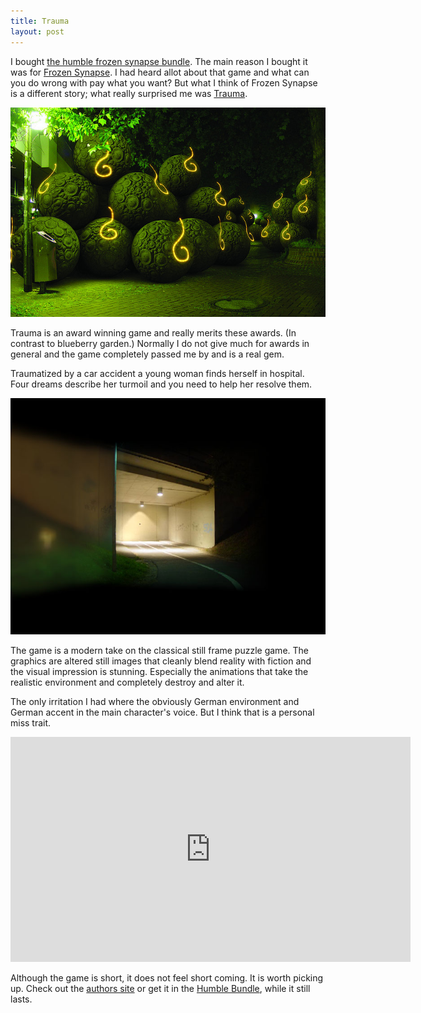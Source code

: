 ```yaml
---
title: Trauma
layout: post
---
```


I bought [the humble frozen synapse bundle][1]. The main reason I bought it was 
for [Frozen Synapse][2]. I had heard allot about that game and what can you do
wrong with pay what you want? But what I think of Frozen Synapse is a different
story; what really surprised me was [Trauma][3].

<img src="/images/trauma2.jpg" />

Trauma is an award winning game and really merits these awards. (In contrast to
blueberry garden.) Normally I do not give much for awards in general and the 
game completely passed me by and is a real gem. 

<!--more-->

Traumatized by a car accident a young woman finds herself in hospital. Four
dreams describe her turmoil and you need to help her resolve them. 

<img src="/images/trauma1.jpg" width="640" />

The game is a modern take on the classical still frame puzzle game. The graphics
are altered still images that cleanly blend reality with fiction and the visual 
impression is stunning. Especially the animations that take the realistic 
environment and completely destroy and alter it.

The only irritation I had where the obviously German environment and German 
accent in the main character's voice. But I think that is a personal miss trait.

<object width="640" height="360"><param name="movie" value="http://www.youtube.com/v/AHWSJiJUWEc?version=3&amp;hl=en_US"></param><param name="allowFullScreen" value="true"></param><param name="allowscriptaccess" value="always"></param><embed src="http://www.youtube.com/v/AHWSJiJUWEc?version=3&amp;hl=en_US" type="application/x-shockwave-flash" width="640" height="360" allowscriptaccess="always" allowfullscreen="true"></embed></object>

Although the game is short, it does not feel short coming. It is worth picking 
up. Check out the [authors site][3] or get it in the [Humble Bundle][1], while it still 
lasts. 

[1]: http://www.humblebundle.com/
[2]: http://www.frozensynapse.com/
[3]: http://www.traumagame.com/
[4]: http://eriksvedang.com/blueberrygarden/

